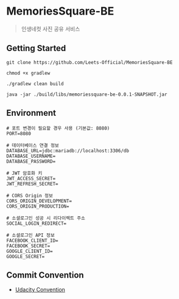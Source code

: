 # MemoriesSquare-BE

> 인생네컷 사진 공유 서비스

## Getting Started
```shell
git clone https://github.com/Leets-Official/MemoriesSquare-BE

chmod +x gradlew

./gradlew clean build

java -jar ./build/libs/memoriessquare-be-0.0.1-SNAPSHOT.jar
```

## Environment
```dotenv
# 포트 변경이 필요할 경우 사용 (기본값: 8080)
PORT=8080

# 데이터베이스 연결 정보
DATABASE_URL=jdbc:mariadb://localhost:3306/db
DATABASE_USERNAME=
DATABASE_PASSWORD=

# JWT 암호화 키
JWT_ACCESS_SECRET=
JWT_REFRESH_SECRET=

# CORS Origin 정보
CORS_ORIGIN_DEVELOPMENT=
CORS_ORIGIN_PRODUCTION=

# 소셜로그인 성공 시 리다이렉트 주소
SOCIAL_LOGIN_REDIRECT=

# 소셜로그인 API 정보
FACEBOOK_CLIENT_ID=
FACEBOOK_SECRET=
GOOGLE_CLIENT_ID=
GOOGLE_SECRET=
```

## Commit Convention
- [Udacity Convention](http://udacity.github.io/git-styleguide/)
